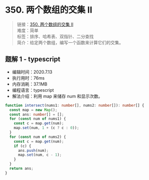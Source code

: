 # 350. 两个数组的交集 II

> 链接：[350. 两个数组的交集 II](https://leetcode-cn.com/problems/intersection-of-two-arrays-ii/)  
> 难度：简单  
> 标签：排序、哈希表、双指针、二分查找  
> 简介：给定两个数组，编写一个函数来计算它们的交集。

## 题解 1 - typescript

- 编辑时间：2020.7.13
- 执行用时：76ms
- 内存消耗：37.1MB
- 编程语言：typescript
- 解法介绍：利用 map 来储存 num 和显示次数。

```typescript
function intersect(nums1: number[], nums2: number[]): number[] {
  const map = new Map();
  const ans: number[] = [];
  for (const num of nums1) {
    const c = map.get(num);
    map.set(num, 1 + (c ? c : 0));
  }
  for (const num of nums2) {
    const c = map.get(num);
    if (c) {
      ans.push(num);
      map.set(num, c - 1);
    }
  }
  return ans;
}
```
